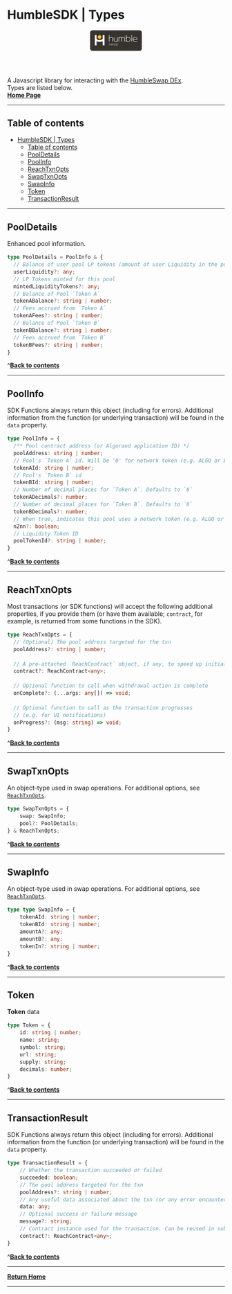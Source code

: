 # HumbleSDK | Types

<header>
    <a 
      href="/"
      title="Home" 
      style="text-decoration:none; outline:none;">
        <img src="./logo-white.svg" width="120" height="auto">
    </a>
</header>

A Javascript library for interacting with the [HumbleSwap DEx](https://app.humble.sh).\
Types are listed below.\
[**Home Page**](./index.md)

---

## Table of contents
- [HumbleSDK | Types](#humblesdk--types)
  - [Table of contents](#table-of-contents)
  - [PoolDetails](#pooldetails)
  - [PoolInfo](#poolinfo)
  - [ReachTxnOpts](#reachtxnopts)
  - [SwapTxnOpts](#swaptxnopts)
  - [SwapInfo](#swapinfo)
  - [Token](#token)
  - [TransactionResult](#transactionresult)

--- 

## PoolDetails 
Enhanced pool information.
```typescript
type PoolDetails = PoolInfo & {
  // Balance of user pool LP tokens (amount of user Liquidity in the pool) 
  userLiquidity?: any;
  // LP Tokens minted for this pool 
  mintedLiquidityTokens?: any;
  // Balance of Pool `Token A` 
  tokenABalance?: string | number;
  // Fees accrued from `Token A` 
  tokenAFees?: string | number;
  // Balance of Pool `Token B` 
  tokenBBalance?: string | number;
  // Fees accrued from `Token B` 
  tokenBFees?: string | number;
}
```
^[**Back to contents**](#table-of-contents)

---

## PoolInfo
SDK Functions always return this object (including for errors). Additional information from the function (or underlying transaction) will be found in the `data` property.
```typescript
type PoolInfo = {
  /** Pool contract address (or Algorand application ID) */
  poolAddress: string | number;
  // Pool's `Token A` id. Will be '0' for network token (e.g. ALGO or ETH)
  tokenAId: string | number;
  // Pool's `Token B` id
  tokenBId: string | number;
  // Number of decimal places for `Token A`. Defaults to `6`
  tokenADecimals?: number;
  // Number of decimal places for `Token B`. Defaults to `6`
  tokenBDecimals?: number;
  // When true, indicates this pool uses a network token (e.g. ALGO or ETH)
  n2nn?: boolean;
  // Liquidity Token ID
  poolTokenId?: string | number;
}
```
^[**Back to contents**](#table-of-contents)

---

## ReachTxnOpts
Most transactions (or SDK functions) will accept the following additional properties, if you provide them (or have them available; `contract`, for example, is returned from some functions in the SDK).
```typescript
type ReachTxnOpts = {
  // (Optional) The pool address targeted for the txn 
  poolAddress?: string | number;
  
  // A pre-attached `ReachContract` object, if any, to speed up initialization 
  contract?: ReachContract<any>;
  
  // Optional function to call when withdrawal action is complete 
  onComplete?: (...args: any[]) => void;

  // Optional function to call as the transaction progresses
  // (e.g. for UI notifications) 
  onProgress?: (msg: string) => void;
}
```
^[**Back to contents**](#table-of-contents)

---

## SwapTxnOpts
An object-type used in swap operations. For additional options, see [`ReachTxnOpts`](#reachtxnopts).
```typescript
type SwapTxnOpts = {
    swap: SwapInfo;
    pool?: PoolDetails;
} & ReachTxnOpts;
```
^[**Back to contents**](#table-of-contents)

---

## SwapInfo
An object-type used in swap operations. For additional options, see [`ReachTxnOpts`](#reachtxnopts).
```typescript
type type SwapInfo = {
    tokenAId: string | number;
    tokenBId: string | number;
    amountA?: any;
    amountB?: any;
    tokenIn?: string | number;
}
```
^[**Back to contents**](#table-of-contents)

---

## Token
**Token** data
```typescript
type Token = {
    id: string | number;
    name: string;
    symbol: string;
    url: string;
    supply: string;
    decimals: number;
}
```
^[**Back to contents**](#table-of-contents)

---

## TransactionResult
SDK Functions always return this object (including for errors). Additional information from the function (or underlying transaction) will be found in the `data` property.
```typescript
type TransactionResult = {
    // Whether the transaction succeeded or failed 
    succeeded: boolean;
    // The pool address targeted for the txn 
    poolAddress?: string | number;
    // Any useful data associated about the txn (or any error encountered) 
    data: any;
    // Optional success or failure message 
    message?: string;
    // Contract instance used for the transaction. Can be reused in subsequent calls. 
    contract?: ReachContract<any>;
}
```

^[**Back to contents**](#table-of-contents)

---

[**Return Home**](./index.md)

---

